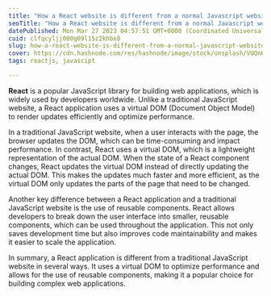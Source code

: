 ```yaml
---
title: "How a React website is different from a normal Javascript website?"
seoTitle: "How a React website is different from a normal Javascript website?"
datePublished: Mon Mar 27 2023 04:57:51 GMT+0000 (Coordinated Universal Time)
cuid: clfqcyljj000g09l15z2khbx8
slug: how-a-react-website-is-different-from-a-normal-javascript-website
cover: https://cdn.hashnode.com/res/hashnode/image/stock/unsplash/VUQnH1fo_Wk/upload/d7356bca822e1469c817cd3612e2e81f.jpeg
tags: reactjs, javascipt

---
```


**React** is a popular JavaScript library for building web applications, which is widely used by developers worldwide. Unlike a traditional JavaScript website, a React application uses a virtual DOM (Document Object Model) to render updates efficiently and optimize performance.

In a traditional JavaScript website, when a user interacts with the page, the browser updates the DOM, which can be time-consuming and impact performance. In contrast, React uses a virtual DOM, which is a lightweight representation of the actual DOM. When the state of a React component changes, React updates the virtual DOM instead of directly updating the actual DOM. This makes the updates much faster and more efficient, as the virtual DOM only updates the parts of the page that need to be changed.

Another key difference between a React application and a traditional JavaScript website is the use of reusable components. React allows developers to break down the user interface into smaller, reusable components, which can be used throughout the application. This not only saves development time but also improves code maintainability and makes it easier to scale the application.

In summary, a React application is different from a traditional JavaScript website in several ways. It uses a virtual DOM to optimize performance and allows for the use of reusable components, making it a popular choice for building complex web applications.